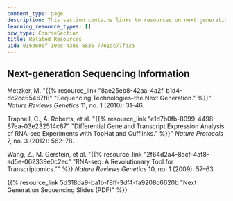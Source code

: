 ```yaml
---
content_type: page
description: This section contains links to resources on next generation sequencing.
learning_resource_types: []
ocw_type: CourseSection
title: Related Resources
uid: 016a606f-10ec-4388-a835-7761dc77fa3a
---
```


Next-generation Sequencing Information
--------------------------------------

Metzker, M. "{{% resource_link "8ae25eb8-42aa-4a2f-b1d4-dc2cc65467f8" "Sequencing Technologies–the Next Generation." %}}" _Nature Reviews Genetics_ 11, no. 1 (2010): 31–46.

Trapnell, C., A. Roberts, et al. "{{% resource_link "e1d7b0fb-8099-4498-87ea-03e232514c87" "Differential Gene and Transcript Expression Analysis of RNA-seq Experiments with TopHat and Cufflinks." %}}" _Nature Protocols_ 7, no. 3 (2012): 562–78.

Wang, Z., M. Gerstein, et al. "{{% resource_link "2f64d2a4-8acf-4af8-ad5e-062339e0c2ec" "RNA-seq: A Revolutionary Tool for Transcriptomics.\"" %}} _Nature Reviews Genetics_ 10, no. 1 (2009): 57–63.

{{% resource_link 5d318da9-ba1b-f8ff-3df4-fa9208c6620b "Next Generation Sequencing Slides (PDF)" %}}